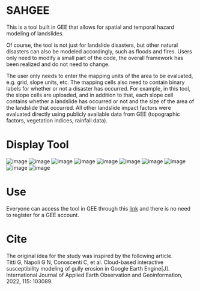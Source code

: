 SAHGEE
===
This is a tool built in GEE that allows for spatial and temporal hazard modeling of landslides.<br>

Of course, the tool is not just for landslide disasters, but other natural disasters can also be modeled accordingly, such as floods and fires. Users only need to modify a small part of the code, the overall framework has been realized and do not need to change.<br>

The user only needs to enter the mapping units of the area to be evaluated, e.g. grid, slope units, etc. The mapping cells also need to contain binary labels for whether or not a disaster has occurred. For example, in this tool, the slope cells are uploaded, and in addition to that, each slope cell contains whether a landslide has occurred or not and the size of the area of the landslide that occurred. All other landslide impact factors were evaluated directly using publicly available data from GEE (topographic factors, vegetation indices, rainfall data).<br>

Display Tool
===
![image](https://github.com/user-attachments/assets/8293fd3e-43ea-4245-83be-b60cbd66287f)
![image](https://github.com/user-attachments/assets/7cb47322-7825-4a55-b02b-7313a83282a3)
![image](https://github.com/user-attachments/assets/2b3e5c47-7065-4ada-86aa-48774231d308)
![image](https://github.com/user-attachments/assets/7d3e4854-4acf-461d-b507-0d17c66bc8c8)
![image](https://github.com/user-attachments/assets/db7210ac-c909-4922-abb4-34af8a9f3814)
![image](https://github.com/user-attachments/assets/33d4e895-b4cc-4c29-891f-d96301a8fc88)
![image](https://github.com/user-attachments/assets/ec9a6312-09c0-4007-a08a-27fb323c9bbe)
![image](https://github.com/user-attachments/assets/ea68b7f2-eceb-4ea5-a998-e611e4353701)
![image](https://github.com/user-attachments/assets/2cd43383-b4f2-45ee-95c4-62cdd0e65ec1)
![image](https://github.com/user-attachments/assets/51316a4b-9fd6-4dbe-a6e5-5fd96d642cfb)

Use
===
Everyone can access the tool in GEE through this [link](https://ee-liuhj946.projects.earthengine.app/view/sahgee) and there is no need to register for a GEE account.

Cite
===
The original idea for the study was inspired by the following article.<br>
Titti G, Napoli G N, Conoscenti C, et al. Cloud-based interactive susceptibility modeling of gully erosion in Google Earth Engine[J]. International Journal of Applied Earth Observation and Geoinformation, 2022, 115: 103089.
